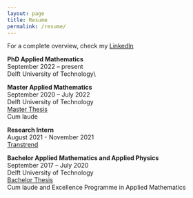```yaml
---
layout: page
title: Resume
permalink: /resume/
---
```

For a complete overview, check my [LinkedIn](https://www.linkedin.com/in/jasper-rou/)

**PhD Applied Mathematics** \
September 2022 – present \
Delft University of Technology\

**Master Applied Mathematics** \
September 2020 – July 2022 \
Delft University of Technology\
[Master Thesis](https://repository.tudelft.nl/islandora/object/uuid%3A168411df-e00d-4ad2-9dee-0571cf226e18?collection=education) \
Cum laude

**Research Intern** \
August 2021 - November 2021 \
[Transtrend](https://www.transtrend.com/en/)

**Bachelor Applied Mathematics and Applied Physics** \
September 2017 – July 2020 \
Delft University of Technology \
[Bachelor Thesis](https://repository.tudelft.nl/islandora/object/uuid%3A95b09b8a-d298-4a13-8543-aad8da3835fa?collection=education) \
Cum laude and Excellence Programme in Applied Mathematics
